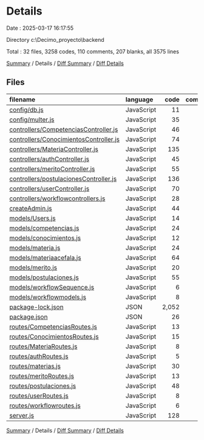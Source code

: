 # Details

Date : 2025-03-17 16:17:55

Directory c:\\Decimo_proyecto\\backend

Total : 32 files,  3258 codes, 110 comments, 207 blanks, all 3575 lines

[Summary](results.md) / Details / [Diff Summary](diff.md) / [Diff Details](diff-details.md)

## Files
| filename | language | code | comment | blank | total |
| :--- | :--- | ---: | ---: | ---: | ---: |
| [config/db.js](/config/db.js) | JavaScript | 11 | 0 | 3 | 14 |
| [config/multer.js](/config/multer.js) | JavaScript | 35 | 3 | 6 | 44 |
| [controllers/CompetenciasController.js](/controllers/CompetenciasController.js) | JavaScript | 46 | 5 | 5 | 56 |
| [controllers/ConocimientosController.js](/controllers/ConocimientosController.js) | JavaScript | 74 | 8 | 7 | 89 |
| [controllers/MateriaController.js](/controllers/MateriaController.js) | JavaScript | 135 | 11 | 22 | 168 |
| [controllers/authController.js](/controllers/authController.js) | JavaScript | 45 | 5 | 7 | 57 |
| [controllers/meritoController.js](/controllers/meritoController.js) | JavaScript | 55 | 1 | 9 | 65 |
| [controllers/postulacionesController.js](/controllers/postulacionesController.js) | JavaScript | 136 | 6 | 12 | 154 |
| [controllers/userController.js](/controllers/userController.js) | JavaScript | 70 | 6 | 16 | 92 |
| [controllers/workflowcontrollers.js](/controllers/workflowcontrollers.js) | JavaScript | 28 | 3 | 5 | 36 |
| [createAdmin.js](/createAdmin.js) | JavaScript | 44 | 5 | 7 | 56 |
| [models/Users.js](/models/Users.js) | JavaScript | 14 | 0 | 3 | 17 |
| [models/competencias.js](/models/competencias.js) | JavaScript | 24 | 1 | 4 | 29 |
| [models/conocimientos.js](/models/conocimientos.js) | JavaScript | 12 | 2 | 3 | 17 |
| [models/materia.js](/models/materia.js) | JavaScript | 24 | 1 | 7 | 32 |
| [models/materiaacefala.js](/models/materiaacefala.js) | JavaScript | 64 | 0 | 3 | 67 |
| [models/merito.js](/models/merito.js) | JavaScript | 20 | 1 | 4 | 25 |
| [models/postulaciones.js](/models/postulaciones.js) | JavaScript | 55 | 1 | 3 | 59 |
| [models/workflowSequence.js](/models/workflowSequence.js) | JavaScript | 6 | 1 | 3 | 10 |
| [models/workflowmodels.js](/models/workflowmodels.js) | JavaScript | 8 | 1 | 3 | 12 |
| [package-lock.json](/package-lock.json) | JSON | 2,052 | 0 | 1 | 2,053 |
| [package.json](/package.json) | JSON | 26 | 0 | 1 | 27 |
| [routes/CompetenciasRoutes.js](/routes/CompetenciasRoutes.js) | JavaScript | 13 | 1 | 4 | 18 |
| [routes/ConocimientosRoutes.js](/routes/ConocimientosRoutes.js) | JavaScript | 15 | 6 | 7 | 28 |
| [routes/MateriaRoutes.js](/routes/MateriaRoutes.js) | JavaScript | 8 | 1 | 3 | 12 |
| [routes/authRoutes.js](/routes/authRoutes.js) | JavaScript | 5 | 2 | 3 | 10 |
| [routes/materias.js](/routes/materias.js) | JavaScript | 30 | 0 | 6 | 36 |
| [routes/meritoRoutes.js](/routes/meritoRoutes.js) | JavaScript | 13 | 0 | 4 | 17 |
| [routes/postulaciones.js](/routes/postulaciones.js) | JavaScript | 48 | 4 | 6 | 58 |
| [routes/userRoutes.js](/routes/userRoutes.js) | JavaScript | 8 | 4 | 6 | 18 |
| [routes/workflowroutes.js](/routes/workflowroutes.js) | JavaScript | 6 | 3 | 4 | 13 |
| [server.js](/server.js) | JavaScript | 128 | 28 | 30 | 186 |

[Summary](results.md) / Details / [Diff Summary](diff.md) / [Diff Details](diff-details.md)